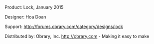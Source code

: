 Product: Lock, January 2015

Designer: Hoa Doan

Support:  http://forums.obrary.com/category/designs/lock

Distributed by:  Obrary, Inc.  http://obrary.com - Making it easy to make
